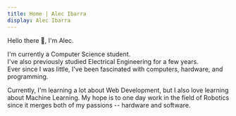 ```yaml
---
title: Home | Alec Ibarra
display: Alec Ibarra
---
```


Hello there 👋, I'm <span font-600 text--c-accent>Alec</span>.<br>

I'm currently a <span font-600 text--c-accent>Computer Science</span> student.<br>
I've also previously studied <span font-600 text--c-accent>Electrical Engineering</span> for a few years.<br>
Ever since I was little, I've been fascinated with computers, hardware, and programming.<br>

Currently, I'm learning a lot about <span font-600 text--c-accent>Web Development</span>, but I also love learning about <span font-600 text--c-accent>Machine Learning</span>.
My hope is to one day work in the field of <span font-600 text--c-accent>Robotics</span> since it merges both of my passions -- hardware and software.
